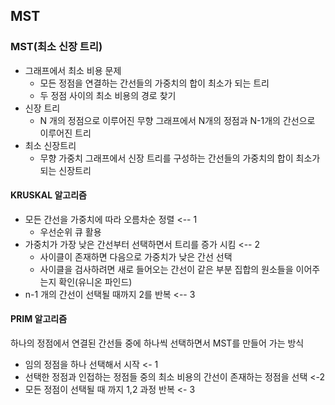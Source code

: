 ## MST

### MST(최소 신장 트리)

- 그래프에서 최소 비용 문제
  - 모든 정점을 연결하는 간선들의 가중치의 합이 최소가 되는 트리
  - 두 정점 사이의 최소 비용의 경로 찾기
- 신장 트리
  - N 개의 정점으로 이루어진 무향 그래프에서 N개의 정점과 N-1개의 간선으로 이루어진 트리
- 최소 신장트리
  - 무향 가중치 그래프에서 신장 트리를 구성하는 간선들의 가중치의 합이 최소가 되는 신장트리

#### KRUSKAL 알고리즘

- 모든 간선을 가중치에 따라 오름차순 정렬 <-- 1
  - 우선순위 큐 활용
- 가중치가 가장 낮은 간선부터 선택하면서 트리를 증가 시킴 <-- 2
  - 사이클이 존재하면 다음으로 가중치가 낮은 간선 선택
  - 사이클을 검사하려면 새로 들어오는 간선이 같은 부분 집합의 원소들을 이어주는지 확인(유니온 파인드)
- n-1 개의 간선이 선택될 때까지 2를 반복 <-- 3

#### PRIM 알고리즘

하나의 정점에서 연결된 간선들 중에 하나씩 선택하면서 MST를 만들어 가는 방식

- 임의 정점을 하나 선택해서 시작 <- 1
- 선택한 정점과 인접하는 정점들 중의 최소 비용의 간선이 존재하는 정점을 선택 <-2
- 모든 정점이 선택될 때 까지 1,2 과정 반복 <- 3 
